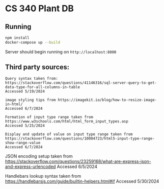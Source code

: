 # CS 340 Plant DB
## Running
```sh
npm install
docker-compose up --build
```
Server should begin running on `http://localhost:8000`

## Third party sources:
```
Query syntax taken from: https://stackoverflow.com/questions/41146316/sql-server-query-to-get-data-type-for-all-columns-in-table
Accessed 5/19/2024
```

```
image styling tips from https://imagekit.io/blog/how-to-resize-image-in-html/
Accessed 6/7/2024
```

```
Formation of input type range taken from https://www.w3schools.com/html/html_form_input_types.asp
Accessed 5/25/2024

Display and update of value on input type range taken from https://stackoverflow.com/questions/10004723/html5-input-type-range-show-range-value
Accessed 6/7/2024
```

JSON encoding setup taken from https://stackoverflow.com/questions/23259168/what-are-express-json-and-express-urlencoded
Accessed 6/5/2024

Handlebars lookup syntax taken from https://handlebarsjs.com/guide/builtin-helpers.html#if
Accessed 5/30/2024
